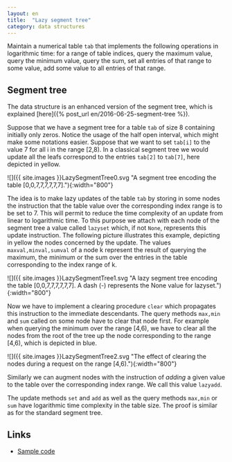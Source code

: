 ```yaml
---
layout: en
title:  "Lazy segment tree"
category: data structures
---
```


Maintain a numerical table `tab` that implements the following operations in logarithmic time: for a range of table indices, query the maximum value, query the minimum value, query the sum, set all entries of that range to some value, add some value to all entries of that range.

## Segment tree

The data structure is an enhanced version of the segment tree, which is explained [here]({% post_url en/2016-06-25-segment-tree %}).

Suppose that we have a segment tree for a table `tab` of size 8 containing initially only zeros.  Notice the usage of the half open interval, which might make some notations easier.
Suppose that we want to set `tab[i]` to the value 7 for all i in the range [2,8). In a classical segment tree we would update all the leafs correspond to the entries `tab[2]` to `tab[7]`, here depicted in yellow.

![]({{ site.images }}LazySegmentTree0.svg "A segment tree encoding the table [0,0,7,7,7,7,7,7]."){:width="800"}


The idea is to make lazy updates of the table `tab` by storing in some nodes the instruction that the table value over the corresponding index range is to be set to 7.  This will permit to reduce the time complexity of an update from linear to logarithmic time.  To this purpose we attach with each node of the segment tree a value called `lazyset` which, if not `None`, represents this update instruction.
The following picture illustrates this example, depicting in yellow the  nodes concerned by the update.
The values `maxval,minval,sumval` of a node k represent the result of querying the maximum, the minimum or the sum over the entries in the table corresponding to the index range of k.

![]({{ site.images }}LazySegmentTree1.svg "A lazy segment tree encoding the table [0,0,7,7,7,7,7,7]. A dash (-) represents the None value for lazyset."){:width="800"}

Now we have to implement a clearing procedure `clear` which propagates this instruction to the immediate descendants.  The query methods `max,min` and `sum` called on some node have to clear that node first.
For example when querying the minimum over the range [4,6), we have to clear all the nodes from the root of the tree up the node corresponding to the range [4,6), which is depicted in blue.

![]({{ site.images }}LazySegmentTree2.svg "The effect of clearing the nodes during a request on the range [4,6)."){:width="800"}

Similarly we can augment nodes with the instruction of *adding* a given value to the table over the corresponding index range.  We call this value `lazyadd`.

The update methods `set` and `add` as well as the query methods `max,min` or `sum` have logarithmic time complexity in the table size. The proof is similar as for the standard segment tree.

## Links

* [Sample code](http://pythonhosted.org/tryalgo/_modules/tryalgo/range_minimum_query.html#LazySegmentTree)
